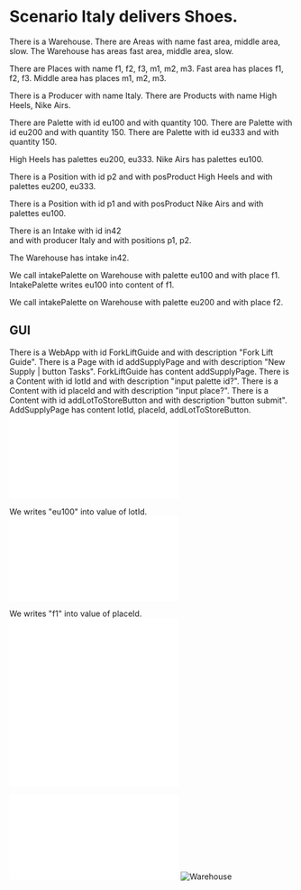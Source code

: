 # Scenario Italy delivers Shoes.

There is a Warehouse.
There are Areas with name fast area, middle area, slow.
The Warehouse has areas fast area, middle area, slow.

There are Places with name f1, f2, f3, m1, m2, m3.
Fast area has places f1, f2, f3.
Middle area has places m1, m2, m3.

There is a Producer with name Italy. 
There are Products with name High Heels, Nike Airs.  

There are Palette with id eu100
and with quantity 100.
There are Palette with id eu200
and with quantity 150.
There are Palette with id  eu333
and with quantity  150.

High Heels has palettes eu200, eu333.
Nike Airs has palettes eu100.

There is a Position with id p2
and with posProduct High Heels
and with palettes eu200, eu333.

There is a Position with id p1
and with posProduct Nike Airs
and with palettes eu100.

There is an Intake with id in42  
and with producer Italy 
and with positions p1, p2.

The Warehouse has intake in42.

We call intakePalette on Warehouse with palette eu100 
and with place f1.
IntakePalette writes eu100 into content of f1.

We call intakePalette on Warehouse with palette eu200 
and with place f2.

## GUI
There is a WebApp with id ForkLiftGuide 
and with description "Fork Lift Guide".
There is a Page with id addSupplyPage 
and with description "New Supply | button Tasks".
ForkLiftGuide has content addSupplyPage.
There is a Content with id lotId 
and with description "input palette id?".
There is a Content with id placeId 
and with description "input place?".
There is a Content with id addLotToStoreButton and with description "button submit".
AddSupplyPage has content lotId, placeId, addLotToStoreButton.
![ForkLiftGuide](step04.html)

We writes "eu100" into value of lotId.
![ForkLiftGuide](step04.html)

We writes "f1" into value of placeId.
![ForkLiftGuide](step04.html)
![ForkLiftGuide](step04.mockup.html)

![Warehouse](Tables.tables.html)
![Warehouse](Overview.yaml)
